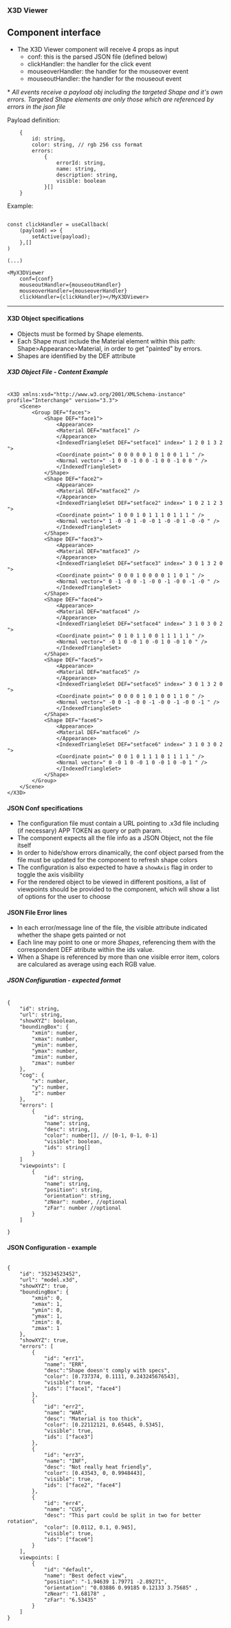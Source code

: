 ### X3D Viewer

## Component interface
- The X3D Viewer component will receive 4 props as input
	- conf: this is the parsed JSON file (defined below)
	- clickHandler: the handler for the click event
	- mouseoverHandler: the handler for the mouseover event
	- mouseoutHandler: the handler for the mouseout event

\* _All events receive a payload obj including the targeted Shape and it's own errors. Targeted Shape elements are only those which are referenced by errors in the json file_

Payload definition:

```
	{	
		id: string, 
		color: string, // rgb 256 css format
		errors: 
			{
				errorId: string,
				name: string, 
				description: string, 
				visible: boolean
			}[]
	}
```


Example:

```

const clickHandler = useCallback(
	(payload) => {
		setActive(payload);
	},[]
)

(...)

<MyX3DViewer 
	conf={conf} 
	mouseoutHandler={mouseoutHandler}
	mouseoverHandler={mouseoverHandler}
	clickHandler={clickHandler}></MyX3DViewer>

```

-----------

#### X3D Object specifications
- Objects must be formed by Shape elements. 
- Each Shape must include the Material element within this path: Shape>Appearance>Material, in order to get "painted" by errors.
- Shapes are identified by the DEF attribute

##### X3D Object File - Content Example

```

<X3D xmlns:xsd="http://www.w3.org/2001/XMLSchema-instance" profile="Interchange" version="3.3">
	<Scene>
		<Group DEF="faces">
			<Shape DEF="face1">
				<Appearance>
				<Material DEF="matface1" />
				</Appearance>
				<IndexedTriangleSet DEF="setface1" index=" 1 2 0 1 3 2  ">
				<Coordinate point=" 0 0 0 0 0 1 0 1 0 0 1 1 " />
				<Normal vector=" -1 0 0 -1 0 0 -1 0 0 -1 0 0 " />
				</IndexedTriangleSet>
			</Shape>
			<Shape DEF="face2">
				<Appearance>
				<Material DEF="matface2" />
				</Appearance>
				<IndexedTriangleSet DEF="setface2" index=" 1 0 2 1 2 3  ">
				<Coordinate point=" 1 0 0 1 0 1 1 1 0 1 1 1 " />
				<Normal vector=" 1 -0 -0 1 -0 -0 1 -0 -0 1 -0 -0 " />
				</IndexedTriangleSet>
			</Shape>
			<Shape DEF="face3">
				<Appearance>
				<Material DEF="matface3" />
				</Appearance>
				<IndexedTriangleSet DEF="setface3" index=" 3 0 1 3 2 0  ">
				<Coordinate point=" 0 0 0 1 0 0 0 0 1 1 0 1 " />
				<Normal vector=" 0 -1 -0 0 -1 -0 0 -1 -0 0 -1 -0 " />
				</IndexedTriangleSet>
			</Shape>
			<Shape DEF="face4">
				<Appearance>
				<Material DEF="matface4" />
				</Appearance>
				<IndexedTriangleSet DEF="setface4" index=" 3 1 0 3 0 2  ">
				<Coordinate point=" 0 1 0 1 1 0 0 1 1 1 1 1 " />
				<Normal vector=" -0 1 0 -0 1 0 -0 1 0 -0 1 0 " />
				</IndexedTriangleSet>
			</Shape>
			<Shape DEF="face5">
				<Appearance>
				<Material DEF="matface5" />
				</Appearance>
				<IndexedTriangleSet DEF="setface5" index=" 3 0 1 3 2 0  ">
				<Coordinate point=" 0 0 0 0 1 0 1 0 0 1 1 0 " />
				<Normal vector=" -0 0 -1 -0 0 -1 -0 0 -1 -0 0 -1 " />
				</IndexedTriangleSet>
			</Shape>
			<Shape DEF="face6">
				<Appearance>
				<Material DEF="matface6" />
				</Appearance>
				<IndexedTriangleSet DEF="setface6" index=" 3 1 0 3 0 2  ">
				<Coordinate point=" 0 0 1 0 1 1 1 0 1 1 1 1 " />
				<Normal vector=" 0 -0 1 0 -0 1 0 -0 1 0 -0 1 " />
				</IndexedTriangleSet>
			</Shape>
		</Group>
	</Scene>
</X3D>

```



#### JSON Conf specifications
- The configuration file must contain a URL pointing to .x3d file including (if necessary) APP TOKEN as query or path param.
- The component expects all the file info as a JSON Object, not the file itself
- In order to hide/show errors dinamically, the conf object parsed from the file must be updated for the component to refresh shape colors
- The configuration is also expected to have a `showAxis` flag in order to toggle the axis visibility
- For the rendered object to be viewed in different positions, a list of viewpoints should be provided to the component, which will show a list of options for the user to choose

#### JSON File Error lines
- In each error/message line of the file, the visible attribute indicated whether the shape gets painted or not
- Each line may point to one or more *Shapes*, referencing them with the correspondent DEF atribute within the ids value.
- When a Shape is referenced by more than one visible error item, colors are calculared as average using each RGB value.

##### JSON Configuration - expected format

```

{
	"id": string,
	"url": string,
	"showXYZ": boolean,
	"boundingBox": {
		"xmin": number, 
		"xmax": number, 
		"ymin": number, 
		"ymax": number,
		"zmin": number,
		"zmax": number
	},
	"cog": {
        "x": number,
        "y": number,
        "z": number
    },
	"errors": [
		{ 
			"id": string, 
			"name": string, 
			"desc": string, 
			"color": number[], // [0-1, 0-1, 0-1] 
			"visible": boolean, 
			"ids": string[] 
		}
	]
	"viewpoints": [
		{
			"id": string,
			"name": string,
			"position": string,
			"orientation": string,
			"zNear": number, //optional
			"zFar": number //optional
		}
	]
	
}

```

#### JSON Configuration - example

```

{
	"id": "35234523452",
	"url": "model.x3d",
	"showXYZ": true,
	"boundingBox": {
		"xmin": 0, 
		"xmax": 1, 
		"ymin": 0, 
		"ymax": 1, 
		"zmin": 0, 
		"zmax": 1
	},
    "showXYZ": true,
	"errors": [
		{ 
			"id": "err1", 
			"name": "ERR", 
			"desc":"Shape doesn't comply with specs", 
			"color": [0.737374, 0.1111, 0.243245676543], 
			"visible": true, 
			"ids": ["face1", "face4"] 
		},
		{ 
			"id": "err2", 
			"name": "WAR", 
			"desc": "Material is too thick", 
			"color": [0.22112121, 0.65445, 0.5345], 
			"visible": true, 
			"ids": ["face3"] 
		},
		{ 
			"id": "err3", 
			"name": "INF", 
			"desc": "Not really heat friendly", 
			"color": [0.43543, 0, 0.9948443], 
			"visible": true, 
			"ids": ["face2", "face4"] 
		},
		{ 
			"id": "err4", 
			"name": "CUS", 
			"desc": "This part could be split in two for better rotation", 
			"color": [0.0112, 0.1, 0.945], 
			"visible": true, 
			"ids": ["face6"] 
		}
	],
	viewpoints: [
		{
			"id": "default",
			"name": "Best defect view",
			"position": "-1.94639 1.79771 -2.89271", 
			"orientation": "0.03886 0.99185 0.12133 3.75685" ,
			"zNear": "1.68178" ,
			"zFar": "6.53435"
		}
	]
}

```
	
	
